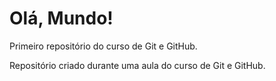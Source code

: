 # Olá, Mundo!
 Primeiro repositório do curso de Git e GitHub.

Repositório criado durante uma aula do curso de Git e GitHub.

